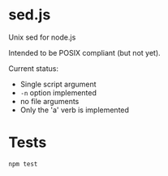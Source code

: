 # sed.js

Unix sed for node.js

Intended to be POSIX compliant (but not yet).

Current status:
 * Single script argument
 * ```-n``` option implemented
 * no file arguments
 * Only the 'a' verb is implemented

# Tests

    npm test

